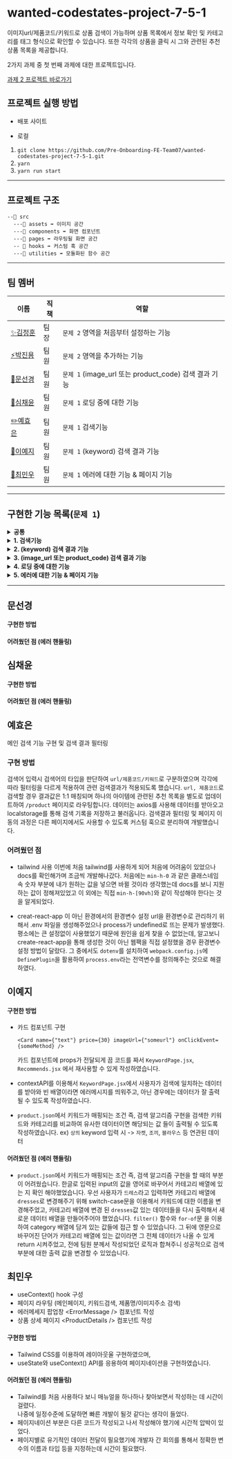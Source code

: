 # wanted-codestates-project-7-5-1

이미지url/제품코드/키워드로 상품 검색이 가능하며 상품 목록에서 정보 확인 및 카테고리를 태그 형식으로 확인할 수 있습니다. 또한 각각의 상품을 클릭 시 그와 관련된 추천 상품 목록을 제공합니다.

2가지 과제 중 첫 번째 과제에 대한 프로젝트입니다.

[과제 2 프로젝트 바로가기](https://github.com/Pre-Onboarding-FE-Team07/wanted-codestates-project-7-5-2)

## 프로젝트 실행 방법

- 배포 사이트

- 로컬

1. `git clone https://github.com/Pre-Onboarding-FE-Team07/wanted-codestates-project-7-5-1.git`
2. `yarn`
3. `yarn run start`

---

## 프로젝트 구조

```
--📁 src
  ---📁 assets ➡ 이미지 공간
  ---📁 components ➡ 화면 컴포넌트
  ---📁 pages ➡ 라우팅될 화면 공간
  -- 📁 hooks ➡ 커스텀 훅 공간
  ---📁 utilities ➡ 모듈화된 함수 공간
```

---

## 팀 멤버

| 이름                                       | 직책 | 역할                                                  |
| ------------------------------------------ | ---- | ----------------------------------------------------- |
| [✨김정훈](https://github.com/jeonghun10)  | 팀장 | `문제 2` 영역을 처음부터 설정하는 기능                |
| [⚡️박진용](https://github.com/jinyongp)   | 팀원 | `문제 2` 영역을 추가하는 기능                         |
| [🎨문선경](https://github.com/dev-seomoon) | 팀원 | `문제 1` (image_url 또는 product_code) 검색 결과 기능 |
| [🚀심채윤](https://github.com/Lela12)      | 팀원 | `문제 1` 로딩 중에 대한 기능                          |
| [✏️예효은](https://github.com/ye-yo)       | 팀원 | `문제 1` 검색기능                                     |
| [🔨이예지](https://github.com/Lee-ye-ji)   | 팀원 | `문제 1` (keyword) 검색 결과 기능                     |
| [🚚최민우](https://github.com/exxocism)    | 팀원 | `문제 1` 에러에 대한 기능 & 페이지 기능               |

---

## 구현한 기능 목록(`문제 1`)

<details>	
  <summary><b>공통</b></summary>
  <br/>
  <ul>
    <li>url에 검색 쿼리에 사용한 데이터가 직관적으로 보여야함</li>
    <li>PXL 로고를 클릭 시에 첫 페이지로 돌아와야 함</li>
    <li>반응형으로 구현</li>
    <li>+)검색어 강조</li>
   </ul>
</details>
<details>	
  <summary><b>1. 검색기능</b></summary>
  <br/>
  <ul>
    <li>전체적인 검색 페이지 화면 개발</li>
    <li>검색 시 검색 데이터 호출하는 로직 작성</li>
    <li>검색 후 데이터 사용자가 어떤 걸 입력했는것 까지 구현</li>
   </ul>
</details>
<details>	
  <summary><b>2. (keyword) 검색 결과 기능</b></summary>
  <br/>
  <ul>
    <li>Card 컴포넌트 만드는 화면 개발</li>
    <li>매핑 기준을 설정해 image_urls의 값에 있는 이미지를 화면에 출력</li>
    <li>이미지는 클릭 시에 image_url로 라우팅 되도록 처리</li>
    <li>출력하는 정보는 ‘name’, ‘price’, ‘image_url’의 이미지</li>
   </ul>
</details>
<details>	
  <summary><b>3. (image_url 또는 product_code) 검색 결과 기능</b></summary>
  <br/>
  <ul>
    <li>Card 컴포넌트 만드는 화면 개발</li>
    <li>검색 결과 페이지 구현</li>
    <li>좌측의 ATTRIBUTES 정보 출력, ITEMS 정보 출력</li>
    <li>우측의 ‘name’, ‘price’, ‘image_url’의 이미지 출력 및 product_url의 정보로 라우팅</li>
   </ul>
</details>
<details>	
  <summary><b>4. 로딩 중에 대한 기능</b></summary>
  <br/>
  <ul>
    <li>데이터가 로딩 중인 경우, 로딩 중임을 알리는 UI 만들기</li>
    <li>로딩 중에는 별도 액션이 일어나는 것 막기</li>
    <li>+) 한번 로딩된 데이터는 메모리에 캐시하고, 새로고침 시에는 http요청을 하지 말고 캐시된 데이터를 불러와 랜더링</li>
   </ul>
</details>
<details>	
  <summary><b>5. 에러에 대한 기능 & 페이지 기능</b></summary>
  <br/>
  <ul>
    <li>에러 처리</li>
    - 호출 중 에러가 발생했을 때의 처리를 한 경우
    - 오류가 발생한 경우를 체크하는 경우
    - 오류가 발생했음을 사용자에게 인지 시킨 경우(오류 발생했다는 화면 구현)
    <li>페이지 네이션 or More 버튼 UI 구현</li>
    - 데이터를 자른 후 사용자 요청에 맞게 데이터가 보일 수 있도록 구현
   </ul>
</details>

---

## 문선경

#### 구현한 방법

#### 어려웠던 점 (에러 핸들링)

## 심채윤

#### 구현한 방법

#### 어려웠던 점 (에러 핸들링)

## 예효은

메인 검색 기능 구현 및 검색 결과 필터링

### 구현 방법

검색어 입력시 검색어의 타입을 판단하여 `url/제품코드/키워드`로 구분하였으며 각각에 따라 필터링을 다르게 적용하여 관련 검색결과가 적용되도록 했습니다. `url, 제품코드`로 검색할 경우 결과값은 1:1 매칭되며 하나의 아이템에 관련된 추천 목록을 별도로 업데이트하여 `/product` 페이지로 라우팅합니다.
데이터는 axios를 사용해 데이터를 받아오고 localstorage를 통해 검색 기록을 저장하고 불러옵니다.
검색결과 필터링 및 페이지 이동의 과정은 다른 페이지에서도 사용할 수 있도록 커스텀 훅으로 분리하여 개발했습니다.

### 어려웠던 점

- tailwind 사용
  이번에 처음 tailwind를 사용하게 되어 처음에 어려움이 있었으나 docs를 확인해가며 조금씩 개발해나갔다.
  처음에는 `min-h-0` 과 같은 클래스네임 속 숫자 부분에 내가 원하는 값을 넣으면 바뀔 것이라 생각했는데 docs를 보니 지원하는 값이 정해져있었고 이 외에는 직접 `min-h-[90vh]`와 같이 작성해야 한다는 것을 알게되었다.

- creat-react-app 이 아닌 환경에서의 환경변수 설정
  url을 환경변수로 관리하기 위해서 .env 파일을 생성해주었으나 process가 undefined로 뜨는 문제가 발생했다. 평소에는 큰 설정없이 사용했었기 때문에 원인을 쉽게 찾을 수 없었는데, 알고보니 create-react-app을 통해 생성한 것이 아닌 웹팩을 직접 설정했을 경우 환경변수 설정 방법이 달랐다. 그 중에서도 `dotenv`를 설치하여 `webpack.config.js`에 `DefinePlugin`을 활용하여 `process.env`라는 전역변수를 정의해주는 것으로 해결하였다.

## 이예지

#### 구현한 방법

- 카드 컴포넌트 구현

  ```
  <Card name={"text"} price={30} imageUrl={"someurl"} onClickEvent={someMethod} />
  ```

  카드 컴포넌트에 props가 전달되게 끔 코드를 짜서 `KeywordPage.jsx`, `Recommends.jsx` 에서 재사용할 수 있게 작성하였습니다.

- contextAPI를 이용해서 `KeywordPage.jsx`에서 사용자가 검색에 일치하는 데이터를 받아와 빈 배열이라면 에러메시지를 띄워주고, 아닌 경우에는 데이터가 잘 출력될 수 있도록 작성하였습니다.
- `product.json`에서 키워드가 매핑되는 조건 즉, 검색 알고리즘 구현을 검색한 키워드와 카테고리를 비교하여 유사한 데이터이면 해당되는 값 들이 출력될 수 있도록 작성하였습니다.
  ex) `상의` keyword 입력 시 -> `자켓`, `조끼`, `블라우스` 등 연관된 데이터

#### 어려웠던 점 (에러 핸들링)

- `product.json`에서 키워드가 매핑되는 조건 즉, 검색 알고리즘 구현을 할 때의 부분이 어려웠습니다. 한글로 입력된 input의 값을 영어로 바꾸어서 카테고리 배열에 있는 지 확인 해야했었습니다. 우선 사용자가 `드레스`라고 입력하면 카테고리 배열에 `dresses`로 변경해주기 위해 switch-case문을 이용해서 키워드에 대한 이름을 변경해주었고, 카테고리 배열에 변경 된 `dresses`값 있는 데이터들을 다시 출력해서 새로운 데이터 배열을 만들어주어야 했었습니다. `filter()` 함수와 `for-of`문 을 이용하여 category 배열에 담겨 있는 값들에 접근 할 수 있었습니다. 그 뒤에 영문으로 바꾸어진 단어가 카테고리 배열에 있는 값이라면 그 전체 데이터가 나올 수 있게 return 시켜주었고, 전에 팀원 분께서 작성되었던 로직과 합쳐주니 성공적으로 검색 부분에 대한 출력 값을 변경할 수 있었습니다.

## 최민우

- useContext() hook 구성
- 페이지 라우팅 (메인페이지, 키워드검색, 제품명/이미지주소 검색)
- 에러메세지 팝업창 &lt;ErrorMessage /&gt; 컴포넌트 작성
- 상품 상세 페이지 &lt;ProductDetails /&gt; 컴포넌트 작성

#### 구현한 방법

- Tailwind CSS를 이용하여 레이아웃울 구현하였으며,
- useState와 useContext() API를 응용하여 페이지네이션을 구현하였습니다.

#### 어려웠던 점 (에러 핸들링)

- Tailwind를 처음 사용하다 보니 매뉴얼을 하나하나 찾아보면서 작성하는 데 시간이 걸렸다.<br />
  나중에 일정수준에 도달하면 빠른 개발이 될것 같다는 생각이 들었다.
- 페이지네이션 부분은 다른 코드가 작성되고 나서 작성해야 했기에 시간적 압박이 있었다.
- 페이지별로 유기적인 데이터 전달이 필요했기에 개발자 간 회의를 통해서 정확한 변수의 이름과 타입 등을 지정하는데 시간이 필요했다.
